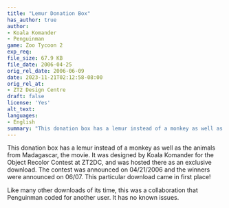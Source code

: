 ```yaml
---
title: "Lemur Donation Box"
has_author: true
author: 
- Koala Komander
- Penguinman
game: Zoo Tycoon 2
exp_req: 
file_size: 67.9 KB
file_date: 2006-04-25
orig_rel_date: 2006-06-09
date: 2023-11-21T02:12:58-08:00
orig_rel_at: 
- ZT2 Design Centre
draft: false
license: 'Yes'
alt_text: 
languages:
- English
summary: "This donation box has a lemur instead of a monkey as well as the animals from Madagascar, the movie."
---
```

This donation box has a lemur instead of a monkey as well as the animals from Madagascar, the movie. It was designed by Koala Komander for the Object Recolor Contest at ZT2DC, and was hosted there as an exclusive download. The contest was announced on 04/21/2006 and the winners were announced on 06/07. This particular download came in first place!

Like many other downloads of its time, this was a collaboration that Penguinman coded for another user. It has no known issues.